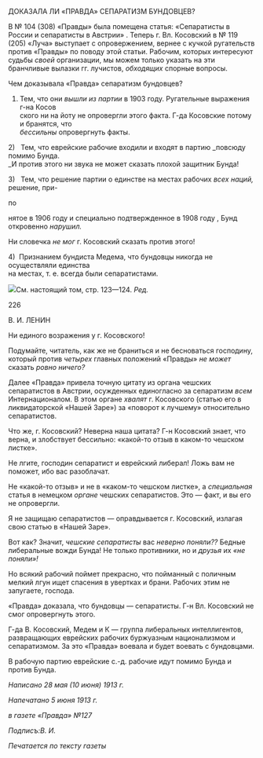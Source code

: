 ДОКАЗАЛА ЛИ «ПРАВДА» СЕПАРАТИЗМ БУНДОВЦЕВ?

В № 104 (308) «Правды» была помещена статья: «Сепаратисты в России и сепарати­сты в Австрии» . Теперь г. Вл. Косовский в № 119 (205) «Луча» выступает с опровер­жением, вернее с кучкой ругательств против «Правды» по поводу этой статьи. Рабочим, которых интересуют судьбы _своей_ организации, мы можем только указать на эти бранчливые вылазки гг. лучистов, _обходящих_ спорные вопросы.

Чем доказывала «Правда» сепаратизм бундовцев?

1) Тем, что они _вышли из партии_ в 1903 году. Ругательные выражения г-на Косов­  
ского ни на йоту не опровергли этого факта. Г-да Косовские потому и бранятся, что  
_бессильны_ опровергнуть факты.

2)   Тем, что еврейские рабочие входили и входят в партию _повсюду помимо Бунда.  
_И против этого ни звука не может сказать плохой защитник Бунда!

3)   Тем, что решение партии о единстве на местах рабочих _всех наций,_ решение, при-

по

нятое в 1906 году и специально подтвержденное в 1908 году , Бунд откровенно _нару­шил._

Ни словечка _не мог_ г. Косовский сказать против этого!

4)  Признанием бундиста Медема, что бундовцы никогда не осуществляли единства  
на местах, т. е. всегда были сепаратистами.

![](file:///C:/Users/bot32/AppData/Local/Temp/msohtmlclip1/01/clip_image001.png)См. настоящий том, стр. 123—124. _Ред._

  

226

  

В. И. ЛЕНИН

  

Ни единого возражения у г. Косовского!

Подумайте, читатель, как же не браниться и не бесноваться господину, который про­тив _четырех_ главных положений «Правды» _не может_ сказать _ровно ничего?_

Далее «Правда» привела точную цитату из органа чешских сепаратистов в Австрии, осужденных единогласно за сепаратизм _всем_ Интернационалом. В этом органе _хвалят_ г. Косовского (статью его в ликвидаторской «Нашей Заре») за «поворот к лучшему» относительно сепаратистов.

Что же, г. Косовский? Неверна наша цитата? Г-н Косовский знает, что верна, и злоб­ствует бессильно: «какой-то отзыв в каком-то чешском листке».

Не лгите, господин сепаратист и еврейский либерал! Ложь вам не поможет, ибо вас разоблачат.

Не «какой-то отзыв» и не в «каком-то чешском листке», а _специальная_ статья в не­мецком _органе_ чешских сепаратистов. Это — факт, и вы его не опровергли.

Я не защищаю сепаратистов — оправдывается г. Косовский, излагая свою статью в «Нашей Заре».

Вот как? Значит, _чешские сепаратисты_ вас _неверно поняли??_ Бедные либеральные вожди Бунда! Не только противники, но и _друзья_ их _«не поняли»!_

Но всякий рабочий поймет прекрасно, что пойманный с поличным мелкий лгун ищет спасения в увертках и брани. Рабочих этим не запугаете, господа.

«Правда» доказала, что бундовцы — сепаратисты. Г-н Вл. Косовский не смог опро­вергнуть этого.

Г-да В. Косовский, Медем и К — группа либеральных интеллигентов, развращаю­щих еврейских рабочих буржуазным национализмом и сепаратизмом. За это «Правда» воевала и будет воевать с бундовцами.

В рабочую партию еврейские с.-д. рабочие идут помимо Бунда и против Бунда.

  

_Написано 28 мая (10 июня) 1913 г._

_Напечатано 5 июня 1913 г._

_в газете «Правда» №127_

_Подписъ:В. И._

  

_Печатается по тексту газеты_